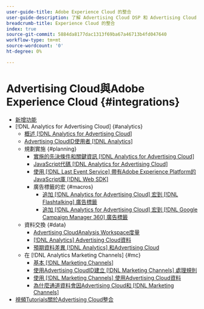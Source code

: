 ```yaml
---
user-guide-title: Adobe Experience Cloud 的整合
user-guide-description: 了解 Advertising Cloud DSP 和 Advertising Cloud Search 與其他 Adobe Experience Cloud 產品和服務的整合。
breadcrumb-title: Experience Cloud 的整合
index: true
source-git-commit: 5884da8177dac1313f69ba67a46713b4fd047640
workflow-type: tm+mt
source-wordcount: '0'
ht-degree: 0%

---
```



# Advertising Cloud與Adobe Experience Cloud {#integrations}

<!--  ADD LATER: and Adobe Experience Platform -->

+ [新增功能](/help/integrations/home.md)
+ [!DNL Analytics for Advertising Cloud] {#analytics}
   + [概述 [!DNL Analytics for Advertising Cloud]](/help/integrations/analytics/overview.md)
   + [Advertising CloudID使用者 [!DNL Analytics]](/help/integrations/analytics/ids.md)
   + 規劃實施 {#planning}
      + [實施的先決條件和關鍵資訊 [!DNL Analytics for Advertising Cloud]](/help/integrations/analytics/prerequisites.md)
      + [JavaScript代碼 [!DNL Analytics for Advertising Cloud]](/help/integrations/analytics/javascript.md)
      + [使用 [!DNL Last Event Service] 帶有Adobe Experience Platform的JavaScript庫 [!DNL Web SDK]](/help/integrations/analytics/web-sdk.md)
      + 廣告標籤的宏 {#macros}
         + [追加 [!DNL Analytics for Advertising Cloud] 宏到 [!DNL Flashtalking] 廣告標籤](/help/integrations/analytics/macros-flashtalking.md)
         + [追加 [!DNL Analytics for Advertising Cloud] 宏到 [!DNL Google Campaign Manager 360] 廣告標籤](/help/integrations/analytics/macros-google-campaign-manager.md)
   + 資料交換 {#data}
      + [Advertising CloudAnalysis Workspace度量](/help/integrations/analytics/advertising-cloud-metrics-in-analytics.md)
      + [[!DNL Analytics] Advertising Cloud資料](/help/integrations/analytics/analytics-data-in-advertising-cloud.md)
      + [預期資料差異 [!DNL Analytics] 和Advertising Cloud](/help/integrations/analytics/data-variances.md)
   + 在 [!DNL Analytics Marketing Channels] {#mc}
      + [基本 [!DNL Marketing Channels]](/help/integrations/analytics/marketing-channels/mc-overview.md)
      + [使用Advertising CloudID建立 [!DNL Marketing Channels] 處理規則](/help/integrations/analytics/marketing-channels/mc-ids.md)
      + [使用 [!DNL Marketing Channels] 使用Advertising Cloud資料](/help/integrations/analytics/marketing-channels/mc-ac-data.md)
      + [為什麼通道資料會因Advertising Cloud和 [!DNL Marketing Channels]](/help/integrations/analytics/marketing-channels/mc-data-variances.md)
+ [視頻Tutorials關於Advertising Cloud整合](https://experienceleague.adobe.com/docs/advertising-cloud-learn/tutorials/overview.html)<!-- rename if the tutorials TOC structure changes -->
